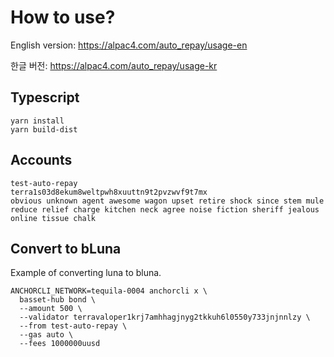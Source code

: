 # How to use?

English version: https://alpac4.com/auto_repay/usage-en

한글 버전: https://alpac4.com/auto_repay/usage-kr

## Typescript

```
yarn install
yarn build-dist
```

## Accounts

```
test-auto-repay
terra1s03d8ekum8weltpwh8xuuttn9t2pvzwvf9t7mx
obvious unknown agent awesome wagon upset retire shock since stem mule reduce relief charge kitchen neck agree noise fiction sheriff jealous online tissue chalk
```

## Convert to bLuna

Example of converting luna to bluna.

```
ANCHORCLI_NETWORK=tequila-0004 anchorcli x \
  basset-hub bond \
  --amount 500 \
  --validator terravaloper1krj7amhhagjnyg2tkkuh6l0550y733jnjnnlzy \
  --from test-auto-repay \
  --gas auto \
  --fees 1000000uusd
```
